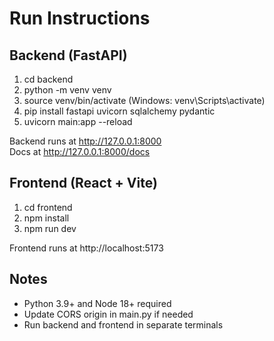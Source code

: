 # Run Instructions

## Backend (FastAPI)
1. cd backend  
2. python -m venv venv  
3. source venv/bin/activate  (Windows: venv\Scripts\activate)  
4. pip install fastapi uvicorn sqlalchemy pydantic  
5. uvicorn main:app --reload  

Backend runs at http://127.0.0.1:8000  
Docs at http://127.0.0.1:8000/docs  

## Frontend (React + Vite)
1. cd frontend  
2. npm install  
3. npm run dev  

Frontend runs at http://localhost:5173  

## Notes
- Python 3.9+ and Node 18+ required  
- Update CORS origin in main.py if needed  
- Run backend and frontend in separate terminals
